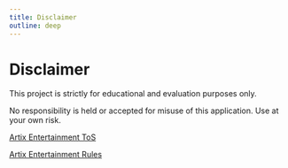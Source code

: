 ```yaml
---
title: Disclaimer
outline: deep
---
```


# Disclaimer

This project is strictly for educational and evaluation purposes only.

No responsibility is held or accepted for misuse of this application. Use at your own risk.

[Artix Entertainment ToS](https://www.artix.com/policy-terms/)

[Artix Entertainment Rules](https://www.artix.com/policy-rules/)
